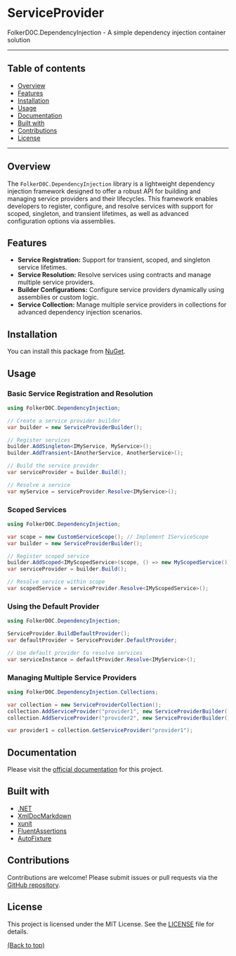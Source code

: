 # ServiceProvider

FolkerD0C.DependencyInjection - A simple dependency injection container solution

---

## Table of contents
- [Overview](#overview)
- [Features](#features)
- [Installation](#installation)
- [Usage](#usage)
- [Documentation](#documentation)
- [Built with](#built-with)
- [Contributions](#contributions)
- [License](#license)

---

## Overview
The `FolkerD0C.DependencyInjection` library is a lightweight dependency injection framework designed to offer a robust API for building and managing service providers and their lifecycles. This framework enables developers to register, configure, and resolve services with support for scoped, singleton, and transient lifetimes, as well as advanced configuration options via assemblies.

## Features
- **Service Registration:** Support for transient, scoped, and singleton service lifetimes.
- **Service Resolution:** Resolve services using contracts and manage multiple service providers.
- **Builder Configurations:** Configure service providers dynamically using assemblies or custom logic.
- **Service Collection:** Manage multiple service providers in collections for advanced dependency injection scenarios.

## Installation
You can install this package from [NuGet](https://www.nuget.org/packages/FolkerD0C.DependencyInjection).

## Usage

### Basic Service Registration and Resolution
```csharp
using FolkerD0C.DependencyInjection;

// Create a service provider builder
var builder = new ServiceProviderBuilder();

// Register services
builder.AddSingleton<IMyService, MyService>();
builder.AddTransient<IAnotherService, AnotherService>();

// Build the service provider
var serviceProvider = builder.Build();

// Resolve a service
var myService = serviceProvider.Resolve<IMyService>();
```

### Scoped Services
```csharp
using FolkerD0C.DependencyInjection;

var scope = new CustomServiceScope(); // Implement IServiceScope
var builder = new ServiceProviderBuilder();

// Register scoped service
builder.AddScoped<IMyScopedService>(scope, () => new MyScopedService());
var serviceProvider = builder.Build();

// Resolve service within scope
var scopedService = serviceProvider.Resolve<IMyScopedService>();
```

### Using the Default Provider
```csharp
using FolkerD0C.DependencyInjection;

ServiceProvider.BuildDefaultProvider();
var defaultProvider = ServiceProvider.DefaultProvider;

// Use default provider to resolve services
var serviceInstance = defaultProvider.Resolve<IMyService>();
```

### Managing Multiple Service Providers
```csharp
using FolkerD0C.DependencyInjection.Collections;

var collection = new ServiceProviderCollection();
collection.AddServiceProvider("provider1", new ServiceProviderBuilder().Build());
collection.AddServiceProvider("provider2", new ServiceProviderBuilder().Build());

var provider1 = collection.GetServiceProvider("provider1");
```

## Documentation
Please visit the [official documentation](https://github.com/FolkerD0C/ServiceProvider/blob/master/docs/FolkerD0C.DependencyInjection.md) for this project.

## Built with
- [.NET](https://dotnet.microsoft.com/en-us/)
- [XmlDocMarkdown](https://github.com/ejball/XmlDocMarkdown)
- [xunit](https://xunit.net/)
- [FluentAssertions](https://fluentassertions.com/)
- [AutoFixture](https://github.com/AutoFixture/AutoFixture)

## Contributions
Contributions are welcome! Please submit issues or pull requests via the [GitHub repository](https://github.com/FolkerD0C/ServiceProvider).

## License
This project is licensed under the MIT License. See the [LICENSE](LICENSE) file for details.

[(Back to top)](#table-of-contents)

